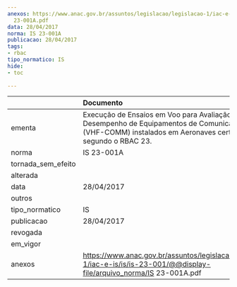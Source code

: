 ```yaml
---
anexos: https://www.anac.gov.br/assuntos/legislacao/legislacao-1/iac-e-is/is/is-23-001/@@display-file/arquivo_norma/IS
  23-001A.pdf
data: 28/04/2017
norma: IS 23-001A
publicacao: 28/04/2017
tags:
- rbac
tipo_normatico: IS
hide: 
- toc 
 
---
```


|                    | Documento                                                                                                                                                        |
|:-------------------|:-----------------------------------------------------------------------------------------------------------------------------------------------------------------|
| ementa             | Execução de Ensaios em Voo para Avaliação de Desempenho de Equipamentos de Comunicação em VHF (VHF-COMM) instalados em Aeronaves certificadas segundo o RBAC 23. |
| norma              | IS 23-001A                                                                                                                                                       |
| tornada_sem_efeito |                                                                                                                                                                  |
| alterada           |                                                                                                                                                                  |
| data               | 28/04/2017                                                                                                                                                       |
| outros             |                                                                                                                                                                  |
| tipo_normatico     | IS                                                                                                                                                               |
| publicacao         | 28/04/2017                                                                                                                                                       |
| revogada           |                                                                                                                                                                  |
| em_vigor           |                                                                                                                                                                  |
| anexos             | https://www.anac.gov.br/assuntos/legislacao/legislacao-1/iac-e-is/is/is-23-001/@@display-file/arquivo_norma/IS 23-001A.pdf                                       |